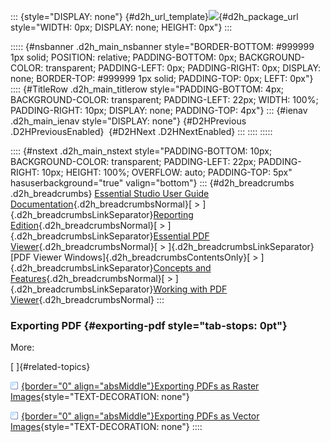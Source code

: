 ::: {style="DISPLAY: none"}
[](ms-xhelp:///?Id=d2h_url_template){#d2h_url_template}![](!package_url!){#d2h_package_url style="WIDTH: 0px; DISPLAY: none; HEIGHT: 0px"}
:::

::::: {#nsbanner .d2h_main_nsbanner style="BORDER-BOTTOM: #999999 1px solid; POSITION: relative; PADDING-BOTTOM: 0px; BACKGROUND-COLOR: transparent; PADDING-LEFT: 0px; PADDING-RIGHT: 0px; DISPLAY: none; BORDER-TOP: #999999 1px solid; PADDING-TOP: 0px; LEFT: 0px"}
:::: {#TitleRow .d2h_main_titlerow style="PADDING-BOTTOM: 4px; BACKGROUND-COLOR: transparent; PADDING-LEFT: 22px; WIDTH: 100%; PADDING-RIGHT: 10px; DISPLAY: none; PADDING-TOP: 4px"}
::: {#ienav .d2h_main_ienav style="DISPLAY: none"}
[](ms-xhelp:///?Id=9ceb0a27-c261-4389-8c81-0d579250c332){#D2HPrevious .D2HPreviousEnabled}  [](ms-xhelp:///?Id=4ea3acfc-69dc-426c-8b6a-d1346fe2bfa0){#D2HNext .D2HNextEnabled}
:::
::::
:::::

:::: {#nstext .d2h_main_nstext style="PADDING-BOTTOM: 10px; BACKGROUND-COLOR: transparent; PADDING-LEFT: 22px; PADDING-RIGHT: 10px; HEIGHT: 100%; OVERFLOW: auto; PADDING-TOP: 5px" hasuserbackground="true" valign="bottom"}
::: {#d2h_breadcrumbs .d2h_breadcrumbs}
[Essential Studio User Guide Documentation](ms-xhelp:///?Id=12457748-09e3-4d74-a240-8e049cedf030){.d2h_breadcrumbsNormal}[ \> ]{.d2h_breadcrumbsLinkSeparator}[Reporting Edition](ms-xhelp:///?Id=027aa5b6-6676-4f93-ad23-c20e8c45792e){.d2h_breadcrumbsNormal}[ \> ]{.d2h_breadcrumbsLinkSeparator}[Essential PDF Viewer](ms-xhelp:///?Id=72561ebd-77ed-4f2a-94a7-2b4b635d1dd6){.d2h_breadcrumbsNormal}[ \> ]{.d2h_breadcrumbsLinkSeparator}[PDF Viewer Windows]{.d2h_breadcrumbsContentsOnly}[ \> ]{.d2h_breadcrumbsLinkSeparator}[Concepts and Features](ms-xhelp:///?Id=4df7f433-9129-42c7-af25-a27187d74ac4){.d2h_breadcrumbsNormal}[ \> ]{.d2h_breadcrumbsLinkSeparator}[Working with PDF Viewer](ms-xhelp:///?Id=2fea0bb8-43ed-4d61-983d-546f331102fa){.d2h_breadcrumbsNormal}
:::

### Exporting PDF {#exporting-pdf style="tab-stops: 0pt"}

More:

[ ]{#related-topics}

[![](button.gif){border="0" align="absMiddle"}Exporting PDFs as Raster Images](ms-xhelp:///?Id=08666db8-5235-4bed-8df6-0e997cb8321d){style="TEXT-DECORATION: none"}

[![](button.gif){border="0" align="absMiddle"}Exporting PDFs as Vector Images](ms-xhelp:///?Id=1ddcb90e-a281-4dbb-aff7-7fb45c0c49ef){style="TEXT-DECORATION: none"}
::::
